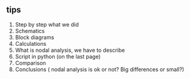 ## tips
1. Step by step what we did
2. Schematics
3. Block diagrams
4. Calculations 
5. What is nodal analysis, we have to describe
6. Script in python (on the last page)
7. Comparison 
8. Conclusions ( nodal analysis is ok or not? Big differences or small?)